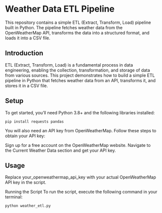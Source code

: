 # Weather Data ETL Pipeline

This repository contains a simple ETL (Extract, Transform, Load) pipeline built in Python. The pipeline fetches weather data from the OpenWeatherMap API, transforms the data into a structured format, and loads it into a CSV file.

## Introduction
ETL (Extract, Transform, Load) is a fundamental process in data engineering, enabling the collection, transformation, and storage of data from various sources. This project demonstrates how to build a simple ETL pipeline in Python that fetches weather data from an API, transforms it, and stores it in a CSV file.

## Setup
To get started, you’ll need Python 3.8+ and the following libraries installed:

```
pip install requests pandas
```

You will also need an API key from OpenWeatherMap. Follow these steps to obtain your API key:

Sign up for a free account on the OpenWeatherMap website.
Navigate to the Current Weather Data section and get your API key.

## Usage
Replace your_openweathermap_api_key with your actual OpenWeatherMap API key in the script.

Running the Script
To run the script, execute the following command in your terminal:

```
python weather_etl.py
```


